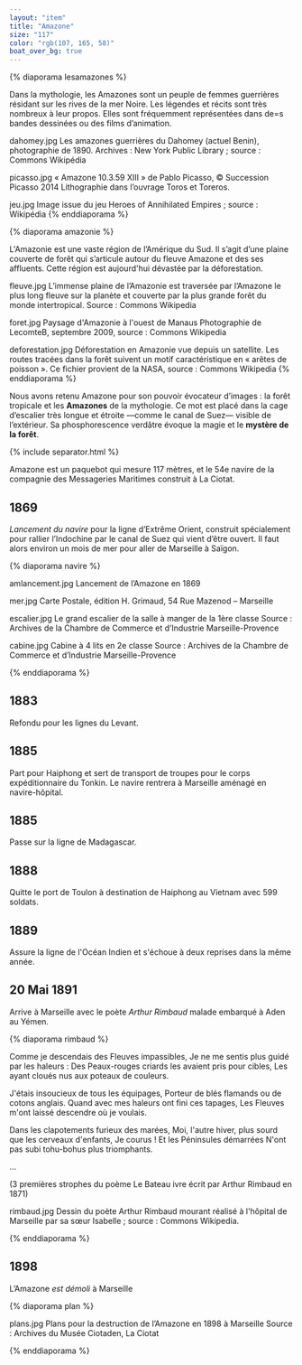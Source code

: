```yaml
---
layout: "item"
title: "Amazone"
size: "117"
color: "rgb(107, 165, 58)"
boat_over_bg: true
---
```


{% diaporama lesamazones %}

Dans la mythologie, les Amazones sont un peuple de femmes guerrières résidant sur les rives de la mer Noire. Les légendes et récits sont très nombreux à leur propos. Elles sont fréquemment représentées dans de=s bandes dessinées ou des films d’animation.

dahomey.jpg
Les amazones guerrières du Dahomey (actuel Benin), photographie de 1890.
Archives : New York Public Library ; source : Commons Wikipédia

picasso.jpg
« Amazone 10.3.59 XIII » de Pablo Picasso, © Succession Picasso 2014
Lithographie dans l’ouvrage Toros et Toreros.

jeu.jpg
Image issue du jeu Heroes of Annihilated Empires ; source : Wikipédia
{% enddiaporama %}


{% diaporama amazonie %}

L'Amazonie est une vaste région de l’Amérique du Sud. Il s’agit d’une plaine couverte de forêt qui s’articule autour du fleuve Amazone et des ses affluents. Cette région est aujourd'hui dévastée par la déforestation.

fleuve.jpg
L’immense plaine de l’Amazonie est traversée par l’Amazone le plus long fleuve sur la planète et couverte par la plus grande forêt du monde intertropical. Source : Commons Wikipedia

foret.jpg
Paysage d'Amazonie à l'ouest de Manaus
Photographie de LecomteB, septembre 2009, source : Commons Wikipedia

deforestation.jpg
Déforestation en Amazonie vue depuis un satellite. Les routes tracées dans la forêt suivent un motif caractéristique en « arêtes de poisson ».
Ce fichier provient de la NASA, source : Commons Wikipedia
{% enddiaporama %}


Nous avons retenu Amazone pour son pouvoir évocateur d’images : la forêt tropicale et les **Amazones** de la mythologie. Ce mot est placé dans la cage d’escalier très longue et étroite —comme le canal de Suez— visible de l’extérieur. Sa phosphorescence verdâtre évoque la magie et le **mystère de la forêt**.

{% include separator.html %}

Amazone est un paquebot qui mesure 117 mètres, et le 54e navire de la compagnie des Messageries Maritimes construit à La Ciotat.

1869
----

_Lancement du navire_ pour la ligne d’Extrême Orient, construit spécialement pour rallier l’Indochine par le canal de Suez qui vient d’être ouvert. Il faut alors environ un mois de mer pour aller de Marseille à Saïgon.

{% diaporama navire %}

amlancement.jpg
Lancement de l’Amazone en 1869

mer.jpg
Carte Postale, édition H. Grimaud, 54 Rue Mazenod – Marseille

escalier.jpg
Le grand escalier de la salle à manger de la 1ère classe
Source : Archives de la Chambre de Commerce et d’Industrie Marseille-Provence

cabine.jpg
Cabine à 4 lits en 2e classe
Source : Archives de la Chambre de Commerce et d’Industrie Marseille-Provence

{% enddiaporama %}

1883
----

Refondu pour les lignes du Levant.

1885
-----

Part pour Haiphong et sert de transport de troupes pour le corps expéditionnaire du Tonkin. Le navire rentrera à Marseille aménagé en navire-hôpital.

1885
---------

Passe sur la ligne de Madagascar.

1888
---------------

Quitte le port de Toulon à destination de Haiphong au Vietnam avec 599 soldats.

1889
---------------

Assure la ligne de l'Océan Indien et s'échoue à deux reprises dans la même année.

20 Mai 1891
------------

Arrive à Marseille avec le poète _Arthur Rimbaud_ malade embarqué à Aden au Yémen.

{% diaporama rimbaud %}

Comme je descendais des Fleuves impassibles,Je ne me sentis plus guidé par les haleurs :Des Peaux-rouges criards les avaient pris pour cibles,Les ayant cloués nus aux poteaux de couleurs.J'étais insoucieux de tous les équipages,Porteur de blés flamands ou de cotons anglais.Quand avec mes haleurs ont fini ces tapages,Les Fleuves m'ont laissé descendre où je voulais.Dans les clapotements furieux des marées,Moi, l'autre hiver, plus sourd que les cerveaux d'enfants,Je courus ! Et les Péninsules démarréesN'ont pas subi tohu-bohus plus triomphants.

...(3 premières strophes du poème Le Bateau ivre écrit par Arthur Rimbaud en 1871)

rimbaud.jpg
Dessin du poète Arthur Rimbaud mourant réalisé à l'hôpital de Marseille par sa sœur Isabelle ; source : Commons Wikipedia.

{% enddiaporama %}

1898
------------

L’Amazone _est démoli_ à Marseille

{% diaporama plan %}

plans.jpg
Plans pour la destruction de l’Amazone en 1898 à Marseille
Source : Archives du Musée Ciotaden, La Ciotat

{% enddiaporama %}
